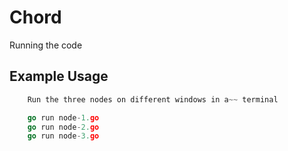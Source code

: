 # Chord
Running the code


## Example Usage

```go
	Run the three nodes on different windows in a~~ terminal

	go run node-1.go
	go run node-2.go
	go run node-3.go

```
